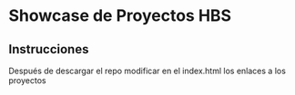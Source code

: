 <h1>Showcase de Proyectos HBS</h1>

<section>
<h2>Instrucciones</h2>
<article>
  Después de descargar el repo modificar en el index.html los enlaces a los proyectos
</article>
</section>
